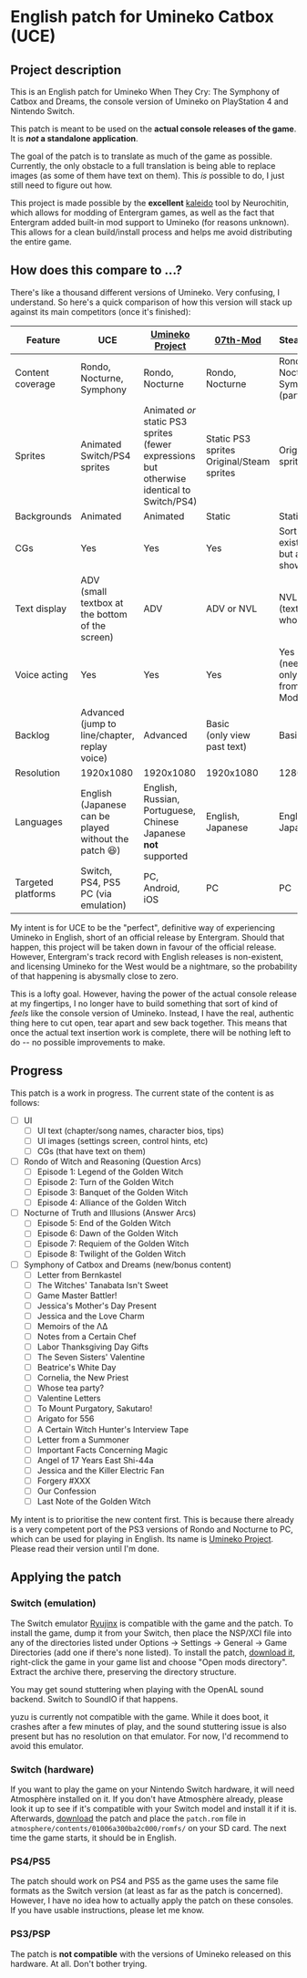 # English patch for Umineko Catbox (UCE)

## Project description
This is an English patch for Umineko When They Cry: The Symphony of Catbox and Dreams, the console version
of Umineko on PlayStation 4 and Nintendo Switch.

This patch is meant to be used on the **actual console releases of the game**. It is ***not* a standalone application**.

The goal of the patch is to translate as much of the game as possible.
Currently, the only obstacle to a full translation is being able to replace images (as some of them have text on them).
This *is* possible to do, I just still need to figure out how.

This project is made possible by the **excellent** [kaleido](https://gitlab.com/Neurochitin/kaleido/-/tree/saku/) tool by Neurochitin, which allows for modding of Entergram games, as well as the fact that Entergram added built-in mod support to Umineko (for reasons unknown). This allows for a clean build/install process and helps me avoid distributing the entire game.

## How does this compare to ...?

There's like a thousand different versions of Umineko. Very confusing, I understand. So here's a quick comparison of how this version will stack up against its main competitors (once it's finished):

|Feature|UCE|[Umineko Project](https://umineko-project.org)|[07th-Mod](https://07th-mod.com)|Steam release
|-|-|-|-|-|
|Content coverage|Rondo, Nocturne, Symphony|Rondo, Nocturne|Rondo, Nocturne|Rondo & Nocturne (full)<br>Symphony (partial)
|Sprites|Animated Switch/PS4 sprites|Animated *or* static PS3 sprites<br>(fewer expressions but otherwise identical to Switch/PS4)|Static PS3 sprites<br>Original/Steam sprites|Original/Steam sprites
|Backgrounds|Animated|Animated|Static|Static|
|CGs|Yes|Yes|Yes|Sort of (they exist in files but are never shown...)
|Text display|ADV<br>(small textbox at the bottom of the screen)|ADV|ADV or NVL|NVL<br>(text covers whole screen)
|Voice acting|Yes|Yes|Yes|Yes<br>(need "voice-only" patch from 07th-Mod)
|Backlog|Advanced<br>(jump to line/chapter, replay voice)|Advanced|Basic<br>(only view past text)|Basic
|Resolution|1920x1080|1920x1080|1920x1080|1280x960
|Languages|English<br>(Japanese can be played without the patch 😆)|English, Russian, Portuguese, Chinese<br>Japanese **not** supported|English, Japanese|English, Japanese
|Targeted platforms|Switch, PS4, PS5<br>PC (via emulation)|PC, Android, iOS|PC|PC

My intent is for UCE to be the "perfect", definitive way of experiencing Umineko in English, short of an official release by Entergram. Should that happen, this project will be taken down in favour of the official release. However, Entergram's track record with English releases is non-existent, and licensing Umineko for the West would be a nightmare, so the probability of that happening is abysmally close to zero.

This is a lofty goal. However, having the power of the actual console release at my fingertips, I no longer have to build something that sort of kind of *feels* like the console version of Umineko. Instead, I have the real, authentic thing here to cut open, tear apart and sew back together. This means that once the actual text insertion work is complete, there will be nothing left to do -- no possible improvements to make.

## Progress

This patch is a work in progress. The current state of the content is as follows:

- [ ] UI
  - [ ] UI text (chapter/song names, character bios, tips)
  - [ ] UI images (settings screen, control hints, etc)
  - [ ] CGs (that have text on them)
- [ ] Rondo of Witch and Reasoning (Question Arcs)
  - [ ] Episode 1: Legend of the Golden Witch
  - [ ] Episode 2: Turn of the Golden Witch
  - [ ] Episode 3: Banquet of the Golden Witch
  - [ ] Episode 4: Alliance of the Golden Witch
- [ ] Nocturne of Truth and Illusions (Answer Arcs)
  - [ ] Episode 5: End of the Golden Witch
  - [ ] Episode 6: Dawn of the Golden Witch
  - [ ] Episode 7: Requiem of the Golden Witch
  - [ ] Episode 8: Twilight of the Golden Witch
- [ ] Symphony of Catbox and Dreams (new/bonus content)
  - [ ] Letter from Bernkastel
  - [ ] The Witches' Tanabata Isn't Sweet
  - [ ] Game Master Battler!
  - [ ] Jessica's Mother's Day Present
  - [ ] Jessica and the Love Charm
  - [ ] Memoirs of the ΛΔ
  - [ ] Notes from a Certain Chef
  - [ ] Labor Thanksgiving Day Gifts
  - [ ] The Seven Sisters' Valentine
  - [ ] Beatrice's White Day
  - [ ] Cornelia, the New Priest
  - [ ] Whose tea party?
  - [ ] Valentine Letters
  - [ ] To Mount Purgatory, Sakutaro!
  - [ ] Arigato for 556
  - [ ] A Certain Witch Hunter's Interview Tape
  - [ ] Letter from a Summoner
  - [ ] Important Facts Concerning Magic
  - [ ] Angel of 17 Years East Shi-44a
  - [ ] Jessica and the Killer Electric Fan
  - [ ] Forgery #XXX
  - [ ] Our Confession
  - [ ] Last Note of the Golden Witch

My intent is to prioritise the new content first. This is because there already is a very competent port of the PS3 versions of Rondo and Nocturne to PC,
which can be used for playing in English. Its name is [Umineko Project](https://umineko-project.org). Please read their version until I'm done.



## Applying the patch

### Switch (emulation)

The Switch emulator [Ryujinx](https://ryujinx.org/) is compatible with the game and the patch. To install the game, dump it from your Switch, then place the NSP/XCI file into any of the directories listed under Options -> Settings -> General -> Game Directories (add one if there's none listed). To install the patch, [download it](../../releases/latest/download/patch.zip),
right-click the game in your game list and choose "Open mods directory". Extract the archive there, preserving the directory structure.

You may get sound stuttering when playing with the OpenAL sound backend. Switch to SoundIO if that happens.

yuzu is currently not compatible with the game. While it does boot, it crashes after a few minutes of play,
and the sound stuttering issue is also present but has no resolution on that emulator. For now, I'd recommend to avoid this emulator.

### Switch (hardware)

If you want to play the game on your Nintendo Switch hardware, it will need Atmosphère installed on it. If you don't have Atmosphère already, please look it up to see if
it's compatible with your Switch model and install it if it is.
Afterwards, [download](../../releases/latest/download/patch.zip) the patch and place the `patch.rom` file in `atmosphere/contents/01006a300ba2c000/romfs/` on your SD card.
The next time the game starts, it should be in English.

### PS4/PS5

The patch should work on PS4 and PS5 as the game uses the same file formats as the Switch version (at least as far as the patch is concerned).
However, I have no idea how to actually apply the patch on these consoles. If you have usable instructions, please let me know.


### PS3/PSP

The patch is **not compatible** with the versions of Umineko released on this hardware. At all. Don't bother trying.
